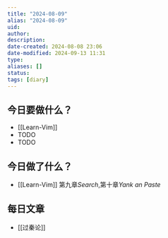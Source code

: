 ```yaml
---
title: "2024-08-09"
alias: "2024-08-09"
uid: 
author: 
description: 
date-created: 2024-08-08 23:06
date-modified: 2024-09-13 11:31
type: 
aliases: []
status: 
tags: [diary]
---
```


## 今日要做什么？

- [[Learn-Vim]]
- TODO
- TODO

## 今日做了什么？

- [[Learn-Vim]] 第九章*Search*,第十章*Yank an Paste*

## 每日文章

- [[过秦论]]
